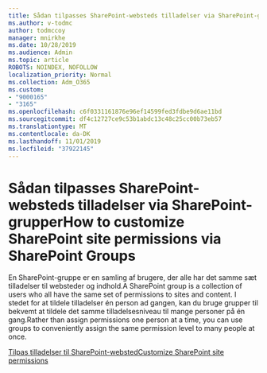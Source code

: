 ```yaml
---
title: Sådan tilpasses SharePoint-websteds tilladelser via SharePoint-grupper
ms.author: v-todmc
author: todmccoy
manager: mnirkhe
ms.date: 10/28/2019
ms.audience: Admin
ms.topic: article
ROBOTS: NOINDEX, NOFOLLOW
localization_priority: Normal
ms.collection: Adm_O365
ms.custom:
- "9000165"
- "3165"
ms.openlocfilehash: c6f0331161876e96ef14599fed3fdbe9d6ae11bd
ms.sourcegitcommit: df4c12727ce9c53b1abdc13c48c25cc00b73eb57
ms.translationtype: MT
ms.contentlocale: da-DK
ms.lasthandoff: 11/01/2019
ms.locfileid: "37922145"
---
```

# <a name="how-to-customize-sharepoint-site-permissions-via-sharepoint-groups"></a><span data-ttu-id="267f2-102">Sådan tilpasses SharePoint-websteds tilladelser via SharePoint-grupper</span><span class="sxs-lookup"><span data-stu-id="267f2-102">How to customize SharePoint site permissions via SharePoint Groups</span></span> 

<span data-ttu-id="267f2-103">En SharePoint-gruppe er en samling af brugere, der alle har det samme sæt tilladelser til websteder og indhold.</span><span class="sxs-lookup"><span data-stu-id="267f2-103">A SharePoint group is a collection of users who all have the same set of permissions to sites and content.</span></span> <span data-ttu-id="267f2-104">I stedet for at tildele tilladelser én person ad gangen, kan du bruge grupper til bekvemt at tildele det samme tilladelsesniveau til mange personer på én gang.</span><span class="sxs-lookup"><span data-stu-id="267f2-104">Rather than assign permissions one person at a time, you can use groups to conveniently assign the same permission level to many people at once.</span></span>

[<span data-ttu-id="267f2-105">Tilpas tilladelser til SharePoint-websted</span><span class="sxs-lookup"><span data-stu-id="267f2-105">Customize SharePoint site permissions</span></span>](https://docs.microsoft.com/sharepoint/customize-sharepoint-site-permissions?redirectSourcePath=%252fen-us%252farticle%252fcreate-and-manage-sharepoint-groups-b1e3cd23-1a78-4264-9284-87fed7282048)